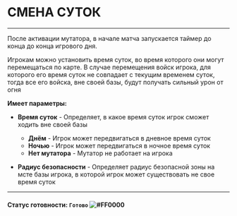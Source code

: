 # СМЕНА СУТОК

--------------------

После активации мутатора, в начале матча запускается таймер до конца до конца игрового дня.

Игрокам можно установить время суток, во время которого они могут перемещаться по карте. В случае перемещения войск игрока, для которого его время суток не совпадает с текущим временем суток, тогда все его войска, вне своей базы, будут получать сильный урон от огня


**Имеет параметры:**

* **Время суток** - Определяет, в какое время суток игрок сможет ходить вне своей базы
  * **Днём** - Игрок может передвигаться в дневное время суток
  * **Ночью** - Игрок может передвигаться в ночное время суток
  * **Нет мутатора** - Мутатор не работает на игрока


* **Радиус безопасности** - Определяет радиус безопасной зоны на мсте базы игрока, в которой игрок может существовать не свое время суток

---
#### Статус готовности: `Готово` ![#FF0000](https://via.placeholder.com/15/00FF00/000000?text=+)
